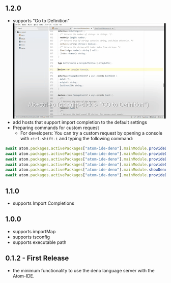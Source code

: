 ## 1.2.0
 - supports "Go to Definition"
![using go to definition](/screenshot/goToDefinition.gif "using go to definition")
 - add hosts that support import completion to the default settings
 - Preparing commands for custom request
   - For developers: You can try a custom request by opening a console with `ctrl-shift-i` and typing the following command:

```js
await atom.packages.activePackages["atom-ide-deno"].mainModule.provideDenoCache()
await atom.packages.activePackages["atom-ide-deno"].mainModule.provideDenoCacheAll()
await atom.packages.activePackages["atom-ide-deno"].mainModule.provideDenoPerformance()
await atom.packages.activePackages["atom-ide-deno"].mainModule.provideDenoReloadImportRegistries()
await atom.packages.activePackages["atom-ide-deno"].mainModule.showDenoStatusDocument()
await atom.packages.activePackages["atom-ide-deno"].mainModule.provideDenoVirtualTextDocument({uri: 'deno:/status.md'})
```

## 1.1.0
 - supports Import Completions

## 1.0.0
 - supports importMap
 - supports tsconfig
 - supports executable path

## 0.1.2 - First Release
 - the minimum functionality to use the deno language server with the Atom-IDE.
